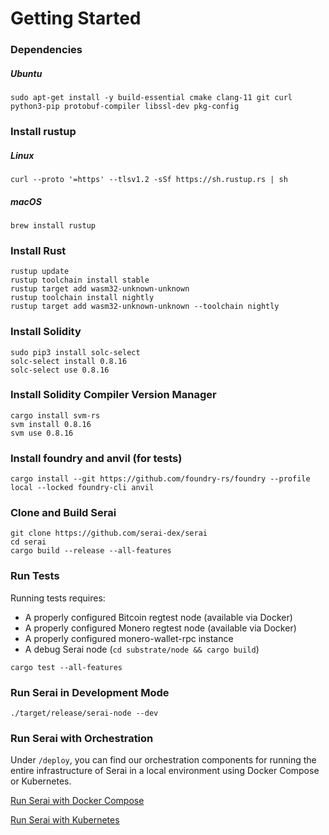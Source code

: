 # Getting Started

### Dependencies

##### Ubuntu

```
sudo apt-get install -y build-essential cmake clang-11 git curl python3-pip protobuf-compiler libssl-dev pkg-config
```

### Install rustup

##### Linux

```
curl --proto '=https' --tlsv1.2 -sSf https://sh.rustup.rs | sh
```

##### macOS

```
brew install rustup
```

### Install Rust

```
rustup update
rustup toolchain install stable
rustup target add wasm32-unknown-unknown
rustup toolchain install nightly
rustup target add wasm32-unknown-unknown --toolchain nightly
```

### Install Solidity

```
sudo pip3 install solc-select
solc-select install 0.8.16
solc-select use 0.8.16
```

### Install Solidity Compiler Version Manager

```
cargo install svm-rs
svm install 0.8.16
svm use 0.8.16
```

### Install foundry and anvil (for tests)

```
cargo install --git https://github.com/foundry-rs/foundry --profile local --locked foundry-cli anvil
```

### Clone and Build Serai

```
git clone https://github.com/serai-dex/serai
cd serai
cargo build --release --all-features
```

### Run Tests

Running tests requires:

- A properly configured Bitcoin regtest node (available via Docker)
- A properly configured Monero regtest node (available via Docker)
- A properly configured monero-wallet-rpc instance
- A debug Serai node (`cd substrate/node && cargo build`)

```
cargo test --all-features
```

### Run Serai in Development Mode

```
./target/release/serai-node --dev
```

### Run Serai with Orchestration

Under `/deploy`, you can find our orchestration components for running the
entire infrastructure of Serai in a local environment using Docker Compose or
Kubernetes.

[Run Serai with Docker Compose](../deploy/README.md)

[Run Serai with Kubernetes](../deploy/kubernetes/README.md)
